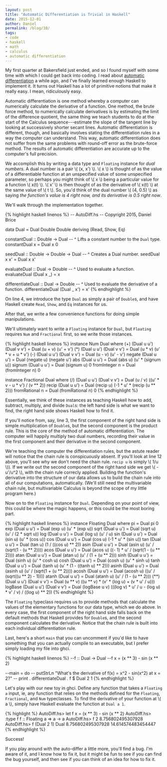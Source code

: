```yaml
---
layout: post
title: "Automatic Differentiation is Trivial in Haskell"
date: 2015-12-01
author: Daniel
permalink: /blog/10/
tags:
- code
- haskell
- math
- calculus
- automatic differentiation
---
```


My first quarter at Bakersfield just ended, and so I found myself with
some time with which I could get back into coding. I read about
[automatic differentiation][1] a while ago, and I've finally learned
enough Haskell to implement it. It turns out Haskell has a lot of
primitive notions that make it really easy. I mean, ridiculously easy.

  [1]: http://en.wikipedia.org/wiki/Automatic_differentiation

<!--break-->

Automatic differentiation is one method whereby a computer can
numerically calculate the derivative of a function. One method, the
brute force method, to numerically calculate derivatives is by
estimating the limit of the difference quotient, the same thing we teach
students to do at the start of the Calculus sequence---estimate the
slope of the tangent line by looking at successively shorter secant
lines. Automatic differentiation is different, though, and basically
involves stating the differentiation rules in a way the computer can
understand. This way, automatic differentiation does not suffer from the
same problems with round-off error as the brute-force method. The
results of automatic differentiation are accurate up to the computer's
full precision.

We accomplish this by writing a data type and `Floating` instance for
_dual numbers_. A dual number is a pair \\( (x, x') \\). \\( x \\) is
thought of as the value of a differentiable function at an unspecified
value of some unspecified parameter, so perhaps you might think of \\( x
\\) being a particular value for a function \\( x(t) \\). \\( x' \\) is
then thought of as the derivative of \\( x(t) \\) at the same value of
\\( t \\). So, you'd think of the dual number \\( (4, 0.5) \\) as saying
_the function's value is 4 right now, and its derivative is 0.5 right
now_.

We'll walk through the implementation together.

{% highlight haskell linenos %}
-- AutoDiff.hs
-- Copyright 2015, Daniel Brice

data Dual = Dual Double Double deriving (Read, Show, Eq)

constantDual :: Double -> Dual
-- ^ Lifts a constant number to the `Dual` type.
constantDual x = Dual x 0

seedDual :: Double -> Double -> Dual
-- ^ Creates a Dual number.
seedDual x x' = Dual x x'

evaluateDual :: Dual -> Double
-- ^ Used to evaluate a function.
evaluateDual (Dual x _) = x

differentiateDual :: Dual -> Double
-- ^ Used to evaluate the derivative of a function.
differentiateDual (Dual _ x') = x'
{% endhighlight %}

On line 4, we introduce the type `Dual` as simply a pair of `Double`s,
and have Haskell create `Read`, `Show`, and `Eq` instances for us.

After that, we write a few convenience functions for doing simple
manipulations.

We'll ultimately want to write a `Floating` instance for `Dual`, but
`Floating` requires `Num` and `Fractional` first, so we write those
instances.

{% highlight haskell linenos %}
instance Num Dual where
  (+) (Dual u u') (Dual v v') = Dual (u + v) (u' + v')
  (*) (Dual u u') (Dual v v') = Dual (u * v) (u' * v + u * v')
  (-) (Dual u u') (Dual v v') = Dual (u - v) (u' - v')
  negate (Dual u u')          = Dual (negate u) (negate u')
  abs (Dual u u')             = Dual (abs u) (u' * (signum u))
  signum (Dual u u')          = Dual (signum u) 0
  fromInteger n               = Dual (fromInteger n) 0

instance Fractional Dual where
  (/) (Dual u u') (Dual v v') = Dual (u / v) ((u' * v - u * v') / (v ** 2))
  recip (Dual u u')           = Dual (recip u) (-1 * u' * (recip (u ** 2)))
  fromRational n              = Dual (fromRational n) 0
{% endhighlight %}

Essentially, we think of these instances as teaching Haskell how to add,
subtract, multiply, and divide `Dual`s: the left hand side is what we
want to find, the right hand side shows Haskell how to find it.

If you'll notice from, say, line 3, the first component of the right
hand side is simple multiplication of `Double`s, but the second
component is the product rule. This is the core of the method of
automatic differentiation. The computer will happily multiply two dual
numbers, recording their value in the first component and their
derivative in the second component.

We're teaching the computer the differentiation rules, but the astute
reader will notice that the chain rule is conspicuously absent. If
you'll look at line 12 above, you'll see why we don't need the chain
rule. `recip u` is simply \\( 1/u \\)). If we write out the second
component of the right hand side we get \\( -u'/u^2 \\), with the chain
rule correcly applied. Building the function's derivative into the
structure of our data allows us to build the chain rule into all of our
computations, automatically. (We'll still need the multivariable chain
rule, but multivariable Calculus is beyond the scope of my little
program here.)

Now on to the `Floating` instance for `Dual`. Depending on your point of
view, this could be where the magic happens, or this could be the most
boring part.

{% highlight haskell linenos %}
instance Floating Dual where
  pi                = Dual pi 0
  exp (Dual u u')   = Dual (exp u) (u' * (exp u))
  sqrt (Dual u u')  = Dual (sqrt u) (u' / (2 * sqrt u))
  log (Dual u u')   = Dual (log u) (u' / u)
  sin (Dual u u')   = Dual (sin u) (u' * (cos u))
  cos (Dual u u')   = Dual (cos u) (-1 * u' * (sin u))
  tan (Dual u u')   = Dual (tan u) (1 / ((cos u) ** 2))
  asin (Dual u u')  = Dual (asin u) (u' / (sqrt(1 - (u ** 2))))
  acos (Dual u u')  = Dual (acos u) ((- 1) * u' / (sqrt(1 - (u ** 2))))
  atan (Dual u u')  = Dual (atan u) (u' / (1 + (u ** 2)))
  sinh (Dual u u')  = Dual (sinh u) (u' * cosh u)
  cosh (Dual u u')  = Dual (cosh u) (u' * sinh u)
  tanh (Dual u u')  = Dual (tanh u) (u' * (1 - ((tanh u) ** 2)))
  asinh (Dual u u') = Dual (asinh u) (u' / (sqrt(1 + (u ** 2))))
  acosh (Dual u u') = Dual (acosh u) ((u' / (sqrt((u ** 2) - 1))))
  atanh (Dual u u') = Dual (atanh u) (u' / (1 - (u ** 2)))
  (**) (Dual u u') (Dual v v')
    = Dual (u ** v) ((u ** v) * (v' * (log u) + (v * u' / u)))
  logBase (Dual u u') (Dual v v')
    = Dual (logBase u v) (((log v) * u' / u - (log u) * v' / v) / ((log u) ** 2))
{% endhighlight %}

The `Floating` typeclass requires us to provide methods that calculate
the values of the elementary functions for our data type, which we do
above. In every case, the first component of the right hand side falls
back on the default methods that Haskell provides for `Double`s, and the
second component calculates the derivative. Notice that the chain rule
is built into each individual differentiation rule.

Last, here's a short `main` that you can uncomment if you'd like to have
something that you can actually compile to an executable, but I prefer
simply loading my file into ghci.

{% highlight haskell linenos %}
--f :: Dual -> Dual
--f x = (x ** 3) - sin (x ** 2)

--main = do
--  putStrLn "What's the derivative of f(x) = x^2 - sin(x^2) at x = 2?"
--  print . differentiateDual . f $ Dual 2 1
{% endhighlight %}

Let's play with our new toy in ghci. Define any function that takes a
`Floating a` input, ie, any function that relies on the methods defined
for the `Floating`, `Fractional`, and `Num` typeclasses. To find the
derivative of your function at \\( a \\), simply have Haskell evaluate
the function at `Dual a 1`.

{% highlight %}
AutoDiff.hs> let f x = (x ** 3) - sin (x ** 2)
AutoDiff.hs> :type f
f :: Floating a => a -> a
AutoDiff.hs> f 2
8.756802495307928
AutoDiff.hs> f (Dual 2 1)
Dual 8.756802495307928 14.614574483454447
{% endhighlight %}

Success!

If you play around with the auto-differ a little more, you'll find a
bug. I'm aware of it, and I know how to fix it, but it might be fun to
see if you can find the bug yourself, and then see if you can think of
an idea for how to fix it.
